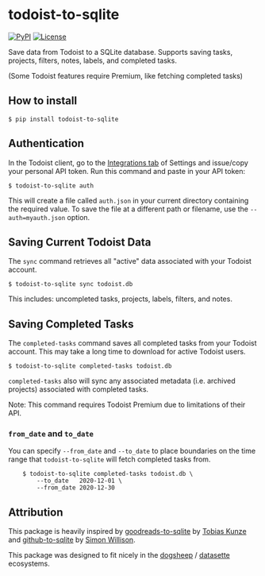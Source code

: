 # todoist-to-sqlite

[![PyPI](https://img.shields.io/pypi/v/todoist-to-sqlite.svg)](https://pypi.org/project/todoist-to-sqlite/)
[![License](https://img.shields.io/badge/license-MIT-green.svg)](https://github.com/rixx/goodreads-to-sqlite/blob/master/LICENSE)

Save data from Todoist to a SQLite database. Supports saving tasks, projects, filters, notes, labels, and completed tasks.

(Some Todoist features require Premium, like fetching completed tasks)

## How to install

    $ pip install todoist-to-sqlite

## Authentication

In the Todoist client, go to the [Integrations tab](https://todoist.com/prefs/integrations) of Settings and issue/copy your personal API token. Run this command and paste in your API token:

    $ todoist-to-sqlite auth

This will create a file called `auth.json` in your current directory containing the required value. To save the file at
a different path or filename, use the `--auth=myauth.json` option.

## Saving Current Todoist Data

The `sync` command retrieves all "active" data associated with your Todoist account.

    $ todoist-to-sqlite sync todoist.db

This includes: uncompleted tasks, projects, labels, filters, and notes.

## Saving Completed Tasks

The `completed-tasks` command saves all completed tasks from your Todoist account. This may take a long time to download for active Todoist users.

    $ todoist-to-sqlite completed-tasks todoist.db

`completed-tasks` also will sync any associated metadata (i.e. archived projects) associated with completed tasks.

Note: This command requires Todoist Premium due to limitations of their API.

### `from_date` and `to_date`

You can specify `--from_date` and `--to_date` to place boundaries on the time range that `todoist-to-sqlite` will fetch completed tasks from.

```
    $ todoist-to-sqlite completed-tasks todoist.db \
        --to_date   2020-12-01 \
        --from_date 2020-12-30
```

## Attribution

This package is heavily inspired by [goodreads-to-sqlite](https://github.com/rixx/goodreads-to-sqlite/) by [Tobias Kunze
](https://github.com/rixx) and [github-to-sqlite](https://github.com/dogsheep/github-to-sqlite/) by [Simon
Willison](https://simonwillison.net/2019/Oct/7/dogsheep/).

This package was designed to fit nicely in the [dogsheep](https://dogsheep.github.io/) / [datasette](https://github.com/simonw/datasette) ecosystems.
